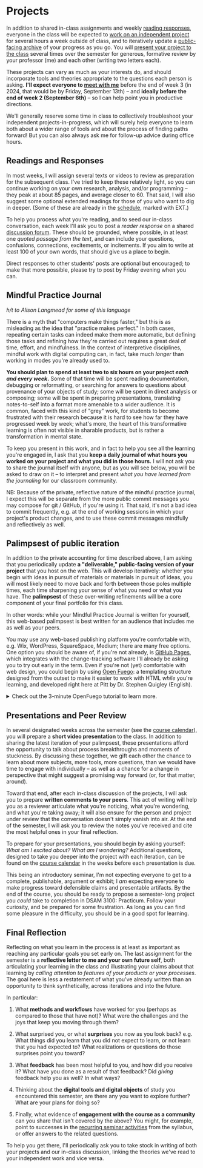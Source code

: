 # Projects

In addition to shared in-class assignments and weekly [reading responses](#readings-and-responses), everyone in the class will be expected to [work on an independent project](#mindful-practice-journal) for several hours a week outside of class, and to iteratively update a [public-facing archive](#palimpsest-of-public-iteration) of your progress as you go. You will [present your project to the class](#presentations-and-peer-review) several times over the semester for generous, formative review by your professor (me) and each other (writing two letters each).

These projects can vary as much as your interests do, and should incorporate tools and theories appropriate to the questions each person is asking. **I'll expect everyone to [meet with me](office.md)** before the end of week 3 (in 2024, that would be by Friday, September 13th) – and **ideally before the end of week 2 (September 6th)** – so I can help point you in productive directions.

We'll generally reserve some time in class to collectively troubleshoot your independent projects-in-progress, which will surely help everyone to learn both about a wider range of tools and about the process of finding paths forward! But you can also always ask me for follow-up advice during office hours.

## Readings and Responses
In most weeks, I will assign several texts or videos to review as preparation for the subsequent class. I've tried to keep these relatively light, so you can continue working on your own research, analysis, and/or programming – they peak at about 85 pages, and average closer to 60. That said, I will also suggest some optional extended readings for those of you who want to dig in deeper. (Some of these are already in the [schedule](schedule), marked with EXT.)

To help you process what you're reading, and to seed our in-class conversation, each week I'll ask you to post a _reader response_ on a shared [discussion forum]({{site.repo_url}}/discussions). These should be grounded, where possible, in at least one _quoted passage from the text_, and can include your questions, confusions, connections, excitements, or incitements. If you aim to write at least 100 of your own words, that should give us a place to begin.

Direct responses to other students' posts are optional but encouraged; to make that more possible, please try to post by Friday evening when you can.


## Mindful Practice Journal

_h/t to Alison Langmead for some of this language_

There is a myth that "computers make things faster," but this is as misleading as the idea that "practice makes perfect." In both cases, repeating certain tasks can indeed make them more automatic, but defining those tasks and refining how they're carried out requires a great deal of time, effort, and mindfulness. In the context of interpretive disciplines, mindful work with digital computing can, in fact, take much _longer_ than working in modes you're already used to.

**You should plan to spend at least two to six hours on your project _each and every week_.** Some of that time will be spent reading documentation, debugging or reformatting, or searching for answers to questions about provenance of your objects of study; some will be spent in direct analysis or composing; some will be spent in preparing presentations, translating notes-to-self into a format more amenable to a wider audience. It is common, faced with this kind of "grey" work, for students to become frustrated with their research because it is hard to see how far they have progressed week by week; what's more, the heart of this transformative learning is often not visible in sharable products, but is rather a transformation in mental state.

To keep you present in this work, and in fact to help you see all the learning you're engaged in, I ask that you **keep a daily journal of what hours you worked on your project and what you did in those hours.** I will not ask you to share the journal itself with anyone, but as you will see below, you will be asked to draw on it – to interpret and present _what you have learned from the journaling_ for our classroom community.

<aside class="alert alert-info">NB: Because of the private, reflective nature of the mindful practice journal, I expect this will be separate from the more public commit messages you may compose for git / GitHub, if you're using it. That said, it's not a bad idea to commit frequently, e.g. at the end of working sessions in which your project's product changes, and to use these commit messages mindfully and reflectively as well.</aside>

## Palimpsest of public iteration

In addition to the private accounting for time described above, I am asking that you periodically update **a "deliverable," public-facing version of your project** that you host on the web. This will develop iteratively: whether you begin with ideas in pursuit of materials or materials in pursuit of ideas, you will most likely need to move back and forth between those poles multiple times, each time sharpening your sense of what you need or what you have. The **palimpsest** of these over-writing refinements will be a core component of your final portfolio for this class.

In other words: while your Mindful Practice Journal is written for yourself, this web-based palimpsest is best written for an audience that includes me as well as your peers.

You may use any web-based publishing platform you're comfortable with, e.g. Wix, WordPress, SquareSpace, Medium; there are many free options. One option you should be aware of, if you're not already, is [GitHub Pages](https://pages.github.com/), which integrates with the change-tracking software I'll already be asking you to try out early in the term. Even if you're not (yet) comfortable with web design, you could begin by using [Open Fuego](https://open-fuego.github.io/Open-Fuego-Coding-Tools/): a templating structure designed from the outset to make it easier to work with HTML *while* you're learning, and developed right here at Pitt by Dr. Stephen Quigley (English).

<details class="no-print"><summary>Check out the 3-minute OpenFuego tutorial to learn more.</summary>
<iframe width="560" height="315" src="https://www.youtube.com/embed/QzMJtLUncIg" title="Open Fuego Webtext Generator (3-min tutorial) via YouTube" frameborder="0" allow="accelerometer; autoplay; clipboard-write; encrypted-media; gyroscope; picture-in-picture; web-share" allowfullscreen></iframe>
</details>


## Presentations and Peer Review

In several designated weeks across the semester (see the [course calendar](schedule)), you will prepare a **short video presentation** to the class. In addition to sharing the latest iteration of your palimpsest, these presentations afford the opportunity to talk about process breakthroughs and moments of stuckness. By discussing these together, we gift each other the chance to learn about more subjects, more tools, more questions, than we would have time to engage with individually – as well as a chance for a change in perspective that might suggest a promising way forward (or, for that matter, around).

Toward that end, after each in-class discussion of the projects, I will ask you to prepare **written comments to your peers**. This act of writing will help you as a reviewer articulate what you're noticing, what you're wondering, and what you're taking away; it will also ensure for the person and project under review that the conversation doesn't simply vanish into air. At the end of the semester, I will ask you to review the notes you've received and cite the most helpful ones in your final reflection.

To prepare for your presentations, you should begin by asking yourself: _What am I excited about? What am I wondering?_ Additional questions, designed to take you deeper into the project with each iteration, can be found on the [course calendar](schedule) in the weeks before each presentation is due.

This being an introductory seminar, I'm not expecting everyone to get to a complete, publishable, argument or exhibit; I *am* expecting everyone to make progress toward defensible claims and presentable artifacts. By the end of the course, you should be ready to propose a semester-long project you *could* take to completion in DSAM 3100: Practicum. Follow your curiosity, and be prepared for some frustration. As long as you can find some pleasure in the difficulty, you should be in a good spot for learning.


## Final Reflection

Reflecting on what you learn in the process is at least as important as reaching any particular goals you set early on. The last assignment for the semester is a **reflective letter to me and your own future self**, both articulating your learning in the class and illustrating your claims about that learning by _calling attention to features of your products or your processes_. The goal here is less a restatement of what you’ve already written than an opportunity to think synthetically, across iterations and into the future.

In particular:

1. What **methods and workflows** have worked for you (perhaps as compared to those that have not)? What were the challenges and the joys that keep you moving through them?

2. What surprised you, or what **surprises** you now as you look back? e.g. What things did you learn that you did not expect to learn, or not learn that you had expected to? What realizations or questions do those surprises point you toward?

3. What **feedback** has been most helpful to you, and how did you receive it? What have you done as a result of that feedback? Did *giving* feedback help you as well? In what ways?

4. Thinking about the **digital tools and digital objects** of study you encountered this semester, are there any you want to explore further? What are your plans for doing so?

5. Finally, what evidence of **engagement with the course as a community** can you share that isn't covered by the above? You might, for example, point to successes in the [recurring seminar activities](policies#forms-of-engagement) from the syllabus, or offer answers to the related questions.


To help you get there, I'll periodically ask you to take stock in writing of both your projects and our in-class discussion, linking the theories we've read to your independent work and vice versa.
